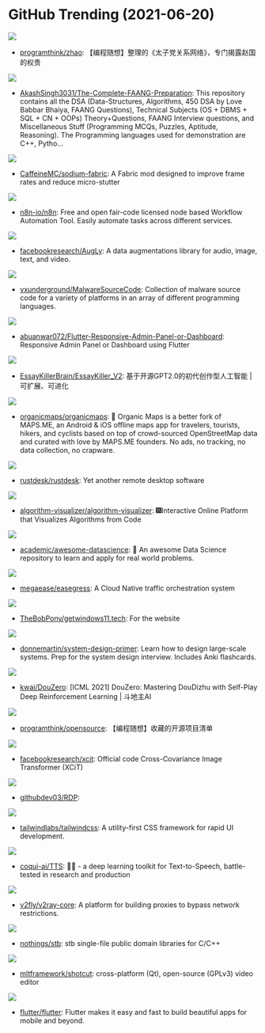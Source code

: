 # GitHub Trending (2021-06-20)

![](https://img.shields.io/badge/Python-New%20243-green?style=flat-square&logo=appveyor)
- [programthink/zhao](https://github.com/programthink/zhao): 【编程随想】整理的《太子党关系网络》，专门揭露赵国的权贵

![](https://img.shields.io/badge/Jupyter%20Notebook-New%20740-green?style=flat-square&logo=appveyor)
- [AkashSingh3031/The-Complete-FAANG-Preparation](https://github.com/AkashSingh3031/The-Complete-FAANG-Preparation): This repository contains all the DSA (Data-Structures, Algorithms, 450 DSA by Love Babbar Bhaiya, FAANG Questions), Technical Subjects (OS + DBMS + SQL + CN + OOPs) Theory+Questions, FAANG Interview questions, and Miscellaneous Stuff (Programming MCQs, Puzzles, Aptitude, Reasoning). The Programming languages used for demonstration are C++, Pytho…

![](https://img.shields.io/badge/Java-New%2036-green?style=flat-square&logo=appveyor)
- [CaffeineMC/sodium-fabric](https://github.com/CaffeineMC/sodium-fabric): A Fabric mod designed to improve frame rates and reduce micro-stutter

![](https://img.shields.io/badge/TypeScript-New%20404-green?style=flat-square&logo=appveyor)
- [n8n-io/n8n](https://github.com/n8n-io/n8n): Free and open fair-code licensed node based Workflow Automation Tool. Easily automate tasks across different services.

![](https://img.shields.io/badge/Python-New%201-green?style=flat-square&logo=appveyor)
- [facebookresearch/AugLy](https://github.com/facebookresearch/AugLy): A data augmentations library for audio, image, text, and video.

![](https://img.shields.io/badge/Assembly-New%20222-green?style=flat-square&logo=appveyor)
- [vxunderground/MalwareSourceCode](https://github.com/vxunderground/MalwareSourceCode): Collection of malware source code for a variety of platforms in an array of different programming languages.

![](https://img.shields.io/badge/Dart-New%2071-green?style=flat-square&logo=appveyor)
- [abuanwar072/Flutter-Responsive-Admin-Panel-or-Dashboard](https://github.com/abuanwar072/Flutter-Responsive-Admin-Panel-or-Dashboard): Responsive Admin Panel or Dashboard using Flutter

![](https://img.shields.io/badge/Python-New%20274-green?style=flat-square&logo=appveyor)
- [EssayKillerBrain/EssayKiller_V2](https://github.com/EssayKillerBrain/EssayKiller_V2): 基于开源GPT2.0的初代创作型人工智能 | 可扩展、可进化

![](https://img.shields.io/badge/C%2B%2B-New%20339-green?style=flat-square&logo=appveyor)
- [organicmaps/organicmaps](https://github.com/organicmaps/organicmaps): 🍃 Organic Maps is a better fork of MAPS.ME, an Android & iOS offline maps app for travelers, tourists, hikers, and cyclists based on top of crowd-sourced OpenStreetMap data and curated with love by MAPS.ME founders. No ads, no tracking, no data collection, no crapware.

![](https://img.shields.io/badge/Rust-New%20258-green?style=flat-square&logo=appveyor)
- [rustdesk/rustdesk](https://github.com/rustdesk/rustdesk): Yet another remote desktop software

![](https://img.shields.io/badge/JavaScript-New%2092-green?style=flat-square&logo=appveyor)
- [algorithm-visualizer/algorithm-visualizer](https://github.com/algorithm-visualizer/algorithm-visualizer): 🎆Interactive Online Platform that Visualizes Algorithms from Code

![](https://img.shields.io/badge/none-New%20239-green?style=flat-square&logo=appveyor)
- [academic/awesome-datascience](https://github.com/academic/awesome-datascience): 📝 An awesome Data Science repository to learn and apply for real world problems.

![](https://img.shields.io/badge/Go-New%20350-green?style=flat-square&logo=appveyor)
- [megaease/easegress](https://github.com/megaease/easegress): A Cloud Native traffic orchestration system

![](https://img.shields.io/badge/HTML-New%2026-green?style=flat-square&logo=appveyor)
- [TheBobPony/getwindows11.tech](https://github.com/TheBobPony/getwindows11.tech): For the website

![](https://img.shields.io/badge/Python-New%20119-green?style=flat-square&logo=appveyor)
- [donnemartin/system-design-primer](https://github.com/donnemartin/system-design-primer): Learn how to design large-scale systems. Prep for the system design interview. Includes Anki flashcards.

![](https://img.shields.io/badge/Python-New%20346-green?style=flat-square&logo=appveyor)
- [kwai/DouZero](https://github.com/kwai/DouZero): [ICML 2021] DouZero: Mastering DouDizhu with Self-Play Deep Reinforcement Learning | 斗地主AI

![](https://img.shields.io/badge/none-New%2028-green?style=flat-square&logo=appveyor)
- [programthink/opensource](https://github.com/programthink/opensource): 【编程随想】收藏的开源项目清单

![](https://img.shields.io/badge/Python-New%2085-green?style=flat-square&logo=appveyor)
- [facebookresearch/xcit](https://github.com/facebookresearch/xcit): Official code Cross-Covariance Image Transformer (XCiT)

![](https://img.shields.io/badge/Batchfile-New%2011-green?style=flat-square&logo=appveyor)
- [githubdev03/RDP](https://github.com/githubdev03/RDP): 

![](https://img.shields.io/badge/JavaScript-New%20338-green?style=flat-square&logo=appveyor)
- [tailwindlabs/tailwindcss](https://github.com/tailwindlabs/tailwindcss): A utility-first CSS framework for rapid UI development.

![](https://img.shields.io/badge/Jupyter%20Notebook-New%2061-green?style=flat-square&logo=appveyor)
- [coqui-ai/TTS](https://github.com/coqui-ai/TTS): 🐸💬 - a deep learning toolkit for Text-to-Speech, battle-tested in research and production

![](https://img.shields.io/badge/Go-New%2051-green?style=flat-square&logo=appveyor)
- [v2fly/v2ray-core](https://github.com/v2fly/v2ray-core): A platform for building proxies to bypass network restrictions.

![](https://img.shields.io/badge/C-New%2037-green?style=flat-square&logo=appveyor)
- [nothings/stb](https://github.com/nothings/stb): stb single-file public domain libraries for C/C++

![](https://img.shields.io/badge/C%2B%2B-New%207-green?style=flat-square&logo=appveyor)
- [mltframework/shotcut](https://github.com/mltframework/shotcut): cross-platform (Qt), open-source (GPLv3) video editor

![](https://img.shields.io/badge/Dart-New%20169-green?style=flat-square&logo=appveyor)
- [flutter/flutter](https://github.com/flutter/flutter): Flutter makes it easy and fast to build beautiful apps for mobile and beyond.

